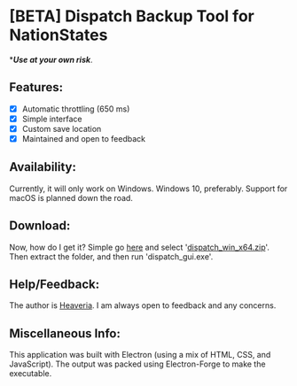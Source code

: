 # [BETA] Dispatch Backup Tool for NationStates
****Use at your own risk***.
## Features:
- [x] Automatic throttling (650 ms)
- [x] Simple interface
- [x] Custom save location
- [x] Maintained and open to feedback

## Availability:
Currently, it will only work on Windows. Windows 10, preferably. Support for macOS is planned down the road.

## Download:
Now, how do I get it? Simple go [here](https://github.com/heaveria-ns/Dispatch-Backup-Tool/releases) and select '[dispatch_win_x64.zip](https://github.com/heaveria-ns/Dispatch-Backup-Tool/releases/download/v1.0.0-beta/dispatch_win-x64.zip)'. Then extract the folder, and then run 'dispatch_gui.exe'.

## Help/Feedback:
The author is [Heaveria](https://www.nationstates.net/nation=heaveria). I am always open to feedback and any concerns.

## Miscellaneous Info:
This application was built with Electron (using a mix of HTML, CSS, and JavaScript). The output was packed using Electron-Forge to make the executable.
